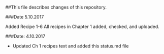 ##This file describes changes of this repository.

###Date 5.10.2017

Added Recipe 1-6
All recipes in Chapter 1 added, checked, and uploaded.

###Date: 4.10.2017

- Updated Ch 1 recipes text and added this status.md file